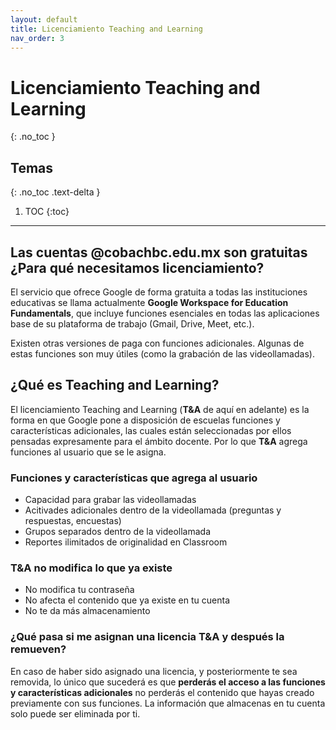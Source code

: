 ```yaml
---
layout: default
title: Licenciamiento Teaching and Learning
nav_order: 3
---
```


# Licenciamiento Teaching and Learning
{: .no_toc }

## Temas
{: .no_toc .text-delta }

1. TOC
{:toc}

---

## Las cuentas @cobachbc.edu.mx son gratuitas ¿Para qué necesitamos licenciamiento?

El servicio que ofrece Google de forma gratuita a todas las instituciones educativas se llama actualmente **Google Workspace for Education Fundamentals**, que incluye funciones esenciales en todas las aplicaciones base de su plataforma de trabajo (Gmail, Drive, Meet, etc.).

Existen otras versiones de paga con funciones adicionales. Algunas de estas funciones son muy útiles (como la grabación de las videollamadas).

## ¿Qué es Teaching and Learning?

El licenciamiento Teaching and Learning (**T&A** de aquí en adelante) es la forma en que Google pone a disposición de escuelas funciones y características adicionales, las cuales están seleccionadas por ellos pensadas expresamente para el ámbito docente. Por lo que **T&A** agrega funciones al usuario que se le asigna.

### Funciones y características que agrega al usuario

- Capacidad para grabar las videollamadas
- Acitivades adicionales dentro de la videollamada (preguntas y respuestas, encuestas)
- Grupos separados dentro de la videollamada
- Reportes ilimitados de originalidad en Classroom

### T&A no modifica lo que ya existe

- No modifica tu contraseña
- No afecta el contenido que ya existe en tu cuenta
- No te da más almacenamiento

### ¿Qué pasa si me asignan una licencia T&A y después la remueven?

En caso de haber sido asignado una licencia, y posteriormente te sea removida, lo único que sucederá es que **perderás el acceso a las funciones y características adicionales** no perderás el contenido que hayas creado previamente con sus funciones. La información que almacenas en tu cuenta solo puede ser eliminada por ti.